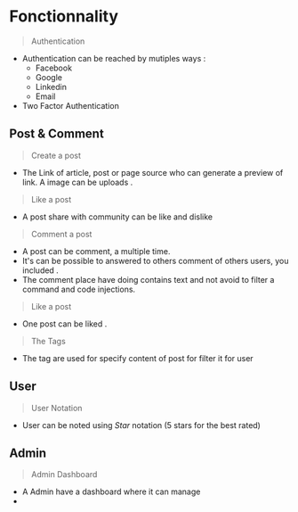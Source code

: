 # Fonctionnality


> Authentication 
- Authentication can be reached by mutiples ways : 
  - Facebook
  - Google
  - Linkedin
  - Email
- Two Factor Authentication
##  Post & Comment
> Create a post 
- The Link of article, post or page source who can generate a preview of link. A image can be uploads .
> Like a post
- A post share with community can be like and dislike
> Comment a post
- A post can be comment, a multiple time.
- It's can be possible to answered to others comment of others users, you included .
- The comment place have doing contains text and not avoid to filter a command and code injections.  
> Like a post
- One post can be liked .
> The Tags
- The tag are used for specify content of post for filter it for user
## User 
> User Notation 
- User can be noted using *Star* notation (5 stars for the best rated)
## Admin 
> Admin Dashboard
- A Admin have a dashboard where it can manage 
- 